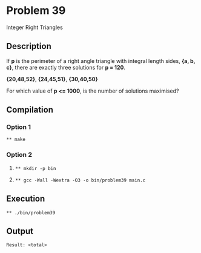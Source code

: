 # Problem 39

Integer Right Triangles

## Description


If **p** is the perimeter of a right angle triangle with integral length sides, **\{a, b, c\}**, there are exactly three solutions for **p = 120**.

**\{20,48,52\}**, **\{24,45,51\}**, **\{30,40,50\}**

For which value of **p <= 1000**, is the number of solutions maximised?

## Compilation
### Option 1
`** make`
### Option 2
1. `** mkdir -p bin`

2. `** gcc -Wall -Wextra -O3 -o bin/problem39 main.c`

## Execution
`** ./bin/problem39`

## Output
`Result: <total>`
